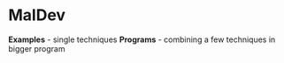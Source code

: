 # MalDev
**Examples** - single techniques
**Programs** - combining a few techniques in bigger program
